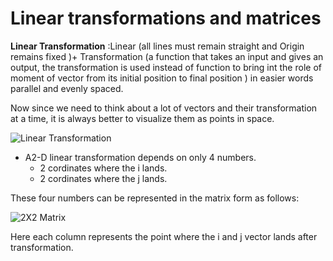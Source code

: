 # Linear transformations and matrices

**Linear Transformation** :Linear (all lines must remain straight and Origin remains fixed )+ Transformation (a function that takes an input and gives an output, the transformation is used instead of function to bring int the role of moment of vector from its initial position to final position ) in easier words parallel and evenly spaced.

Now since we need to think about a lot of vectors and their transformation at a time, it is always better to visualize them as points in space.

![](https://miro.medium.com/max/875/1*G9xdFqbxSUkcz1ng5_gvmQ.png 'Linear Transformation')

* A2-D linear transformation depends on only 4 numbers.
    * 2 cordinates where the i lands.
    * 2 cordinates where the j lands.

These four numbers can be represented in the matrix form as follows:

![](https://miro.medium.com/max/875/1*ZJdQgbjflCjXAssTCsB7Bg.png '2X2 Matrix')

Here each column represents the point where the i and j vector lands after transformation.

